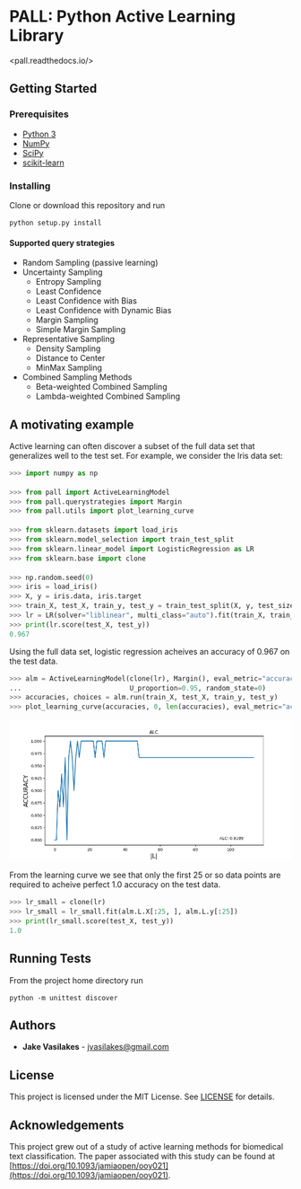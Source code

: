# PALL: Python Active Learning Library

<pall.readthedocs.io/>

## Getting Started

### Prerequisites
* [Python 3](www.python.org/downloads)
* [NumPy](www.numpy.org)
* [SciPy](www.scipy.org)
* [scikit-learn](www.scikit-learn.org)

### Installing
Clone or download this repository and run
```
python setup.py install
```

#### Supported query strategies
- Random Sampling (passive learning)
- Uncertainty Sampling
  * Entropy Sampling
  * Least Confidence
  * Least Confidence with Bias
  * Least Confidence with Dynamic Bias
  * Margin Sampling
  * Simple Margin Sampling
- Representative Sampling
  * Density Sampling
  * Distance to Center
  * MinMax Sampling
- Combined Sampling Methods
  * Beta-weighted Combined Sampling
  * Lambda-weighted Combined Sampling

## A motivating example

Active learning can often discover a subset of the full data set that generalizes well
to the test set. For example, we consider the Iris data set:

```python
>>> import numpy as np

>>> from pall import ActiveLearningModel
>>> from pall.querystrategies import Margin
>>> from pall.utils import plot_learning_curve

>>> from sklearn.datasets import load_iris
>>> from sklearn.model_selection import train_test_split
>>> from sklearn.linear_model import LogisticRegression as LR
>>> from sklearn.base import clone

>>> np.random.seed(0)
>>> iris = load_iris()
>>> X, y = iris.data, iris.target
>>> train_X, test_X, train_y, test_y = train_test_split(X, y, test_size=0.2)
>>> lr = LR(solver="liblinear", multi_class="auto").fit(train_X, train_y)
>>> print(lr.score(test_X, test_y))
0.967
```
Using the full data set, logistic regression acheives an accuracy of 0.967 on the test data.

```python
>>> alm = ActiveLearningModel(clone(lr), Margin(), eval_metric="accuracy",
...                           U_proportion=0.95, random_state=0)
>>> accuracies, choices = alm.run(train_X, test_X, train_y, test_y)
>>> plot_learning_curve(accuracies, 0, len(accuracies), eval_metric="accuracy")
```
![](docs/images/learning_curve.png?raw=true)

From the learning curve we see that only the first 25 or so data points
are required to acheive perfect 1.0 accuracy on the test data.

```python
>>> lr_small = clone(lr)
>>> lr_small = lr_small.fit(alm.L.X[:25, ], alm.L.y[:25])
>>> print(lr_small.score(test_X, test_y))
1.0
```

## Running Tests
From the project home directory run
```
python -m unittest discover
```

## Authors
* **Jake Vasilakes** - jvasilakes@gmail.com

## License
This project is licensed under the MIT License. See [LICENSE](LICENSE) for details.

## Acknowledgements
This project grew out of a study of active learning methods for biomedical text classification. The paper associated with this study can be found at [https://doi.org/10.1093/jamiaopen/ooy021](https://doi.org/10.1093/jamiaopen/ooy021).
